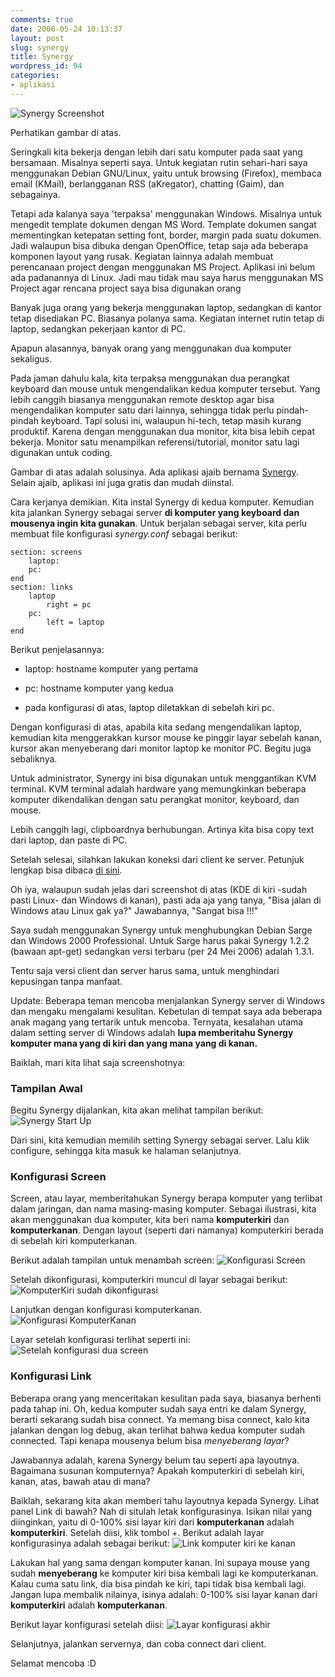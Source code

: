 ```yaml
---
comments: true
date: 2006-05-24 10:13:37
layout: post
slug: synergy
title: Synergy
wordpress_id: 94
categories:
- aplikasi
---
```


![Synergy Screenshot ](/images/uploads/2006/05/synergy.gif)

Perhatikan gambar di atas. 

Seringkali kita bekerja dengan lebih dari satu komputer pada saat yang bersamaan. Misalnya seperti saya. Untuk kegiatan rutin sehari-hari saya menggunakan Debian GNU/Linux, yaitu untuk browsing (Firefox), membaca email (KMail), berlangganan RSS (aKregator), chatting (Gaim), dan sebagainya. 

Tetapi ada kalanya saya 'terpaksa' menggunakan Windows. Misalnya untuk mengedit template dokumen dengan MS Word. Template dokumen sangat mementingkan ketepatan setting font, border, margin pada suatu dokumen. Jadi walaupun bisa dibuka dengan OpenOffice, tetap saja ada beberapa komponen layout yang rusak. Kegiatan lainnya adalah membuat perencanaan project dengan menggunakan MS Project. Aplikasi ini belum ada padanannya di Linux. Jadi mau tidak mau saya harus menggunakan MS Project agar rencana project saya bisa digunakan orang 

Banyak juga orang yang bekerja menggunakan laptop, sedangkan di kantor tetap disediakan PC. Biasanya polanya sama. Kegiatan internet rutin tetap di laptop, sedangkan pekerjaan kantor di PC.

Apapun alasannya, banyak orang yang menggunakan dua komputer sekaligus. 

Pada jaman dahulu kala, kita terpaksa menggunakan dua perangkat keyboard dan mouse untuk mengendalikan kedua komputer tersebut. Yang lebih canggih biasanya menggunakan remote desktop agar bisa mengendalikan komputer satu dari lainnya, sehingga tidak perlu pindah-pindah keyboard. Tapi solusi ini, walaupun hi-tech, tetap masih kurang produktif. Karena dengan menggunakan dua monitor, kita bisa lebih cepat bekerja. Monitor satu menampilkan referensi/tutorial, monitor satu lagi digunakan untuk coding. 

Gambar di atas adalah solusinya. Ada aplikasi ajaib bernama [Synergy](http://synergy2.sourceforge.net). Selain ajaib, aplikasi ini juga gratis dan mudah diinstal. 

Cara kerjanya demikian. Kita instal Synergy di kedua komputer. Kemudian kita jalankan Synergy sebagai server **di komputer yang keyboard dan mousenya ingin kita gunakan**. Untuk berjalan sebagai server, kita perlu membuat file konfigurasi _synergy.conf_ sebagai berikut: 

    
```
section: screens
    laptop:
    pc:    
end
section: links
    laptop
        right = pc
    pc:
        left = laptop
end
```



Berikut penjelasannya: 



	
  * laptop: hostname komputer yang pertama

	
  * pc: hostname komputer yang kedua

	
  * pada konfigurasi di atas, laptop diletakkan di sebelah kiri pc. 


Dengan konfigurasi di atas, apabila kita sedang mengendalikan laptop, kemudian kita menggerakkan kursor mouse ke pinggir layar sebelah kanan, kursor akan menyeberang dari monitor laptop ke monitor PC. Begitu juga sebaliknya. 

Untuk administrator, Synergy ini bisa digunakan untuk menggantikan KVM terminal. KVM terminal adalah hardware yang memungkinkan beberapa komputer dikendalikan dengan satu perangkat monitor, keyboard, dan mouse. 

Lebih canggih lagi, clipboardnya berhubungan. Artinya kita bisa copy text dari laptop, dan paste di PC. 

Setelah selesai, silahkan lakukan koneksi dari client ke server. 
Petunjuk lengkap bisa dibaca [di sini](http://synergy2.sourceforge.net/running.html). 

Oh iya, walaupun sudah jelas dari screenshot di atas (KDE di kiri -sudah pasti Linux- dan Windows di kanan), pasti ada aja yang tanya, "Bisa jalan di Windows atau Linux gak ya?"
Jawabannya, "Sangat bisa !!!"

Saya sudah menggunakan Synergy untuk menghubungkan Debian Sarge dan Windows 2000 Professional. Untuk Sarge harus pakai Synergy 1.2.2 (bawaan apt-get) sedangkan versi terbaru (per 24 Mei 2006) adalah 1.3.1.

Tentu saja versi client dan server harus sama, untuk menghindari kepusingan tanpa manfaat.

Update: 
Beberapa teman mencoba menjalankan Synergy server di Windows dan mengaku mengalami kesulitan. Kebetulan di tempat saya ada beberapa anak magang yang tertarik untuk mencoba. 
Ternyata, kesalahan utama dalam setting server di Windows adalah **lupa memberitahu Synergy komputer mana yang di kiri dan yang mana yang di kanan.**

Baiklah, mari kita lihat saja screenshotnya: 


### Tampilan Awal


Begitu Synergy dijalankan, kita akan melihat tampilan berikut: 
![Synergy Start Up ](/images/uploads/2006/08/sinergi1.JPG)

Dari sini, kita kemudian memilih setting Synergy sebagai server. Lalu klik configure, sehingga kita masuk ke halaman selanjutnya. 



### Konfigurasi Screen


Screen, atau layar, memberitahukan Synergy berapa komputer yang terlibat dalam jaringan, dan nama masing-masing komputer. Sebagai ilustrasi, kita akan menggunakan dua komputer, kita beri nama **komputerkiri** dan **komputerkanan**. Dengan layout (seperti dari namanya) komputerkiri berada di sebelah kiri komputerkanan. 

Berikut adalah tampilan untuk menambah screen: 
![Konfigurasi Screen ](/images/uploads/2006/08/sinergi2.JPG)

Setelah dikonfigurasi, komputerkiri muncul di layar sebagai berikut: 
![KomputerKiri sudah dikonfigurasi ](/images/uploads/2006/08/sinergi3.JPG)

Lanjutkan dengan konfigurasi komputerkanan. 
![Konfigurasi KomputerKanan ](/images/uploads/2006/08/sinergi4.JPG)

Layar setelah konfigurasi terlihat seperti ini: 
![Setelah konfigurasi dua screen ](/images/uploads/2006/08/sinergi5.JPG)



### Konfigurasi Link


Beberapa orang yang menceritakan kesulitan pada saya, biasanya berhenti pada tahap ini. Oh, kedua komputer sudah saya entri ke dalam Synergy, berarti sekarang sudah bisa connect. Ya memang bisa connect, kalo kita jalankan dengan log debug, akan terlihat bahwa kedua komputer sudah connected. Tapi kenapa mousenya belum bisa *menyeberang layar*?

Jawabannya adalah, karena Synergy belum tau seperti apa layoutnya. Bagaimana susunan komputernya? Apakah komputerkiri di sebelah kiri, kanan, atas, bawah atau di mana?

Baiklah, sekarang kita akan memberi tahu layoutnya kepada Synergy. Lihat panel Link di bawah? Nah di situlah letak konfigurasinya. 
Isikan nilai yang diinginkan, yaitu di 0-100% sisi layar kiri dari **komputerkanan** adalah **komputerkiri**. Setelah diisi, klik tombol +. 
Berikut adalah layar konfigurasinya adalah sebagai berikut: 
![Link komputer kiri ke kanan ](/images/uploads/2006/08/sinergi7.JPG)

Lakukan hal yang sama dengan komputer kanan. Ini supaya mouse yang sudah **menyeberang** ke komputer kiri bisa kembali lagi ke komputerkanan. Kalau cuma satu link, dia bisa pindah ke kiri, tapi tidak bisa kembali lagi. Jangan lupa membalik nilainya, isinya adalah: 
0-100% sisi layar kanan dari **komputerkiri** adalah **komputerkanan**.

Berikut layar konfigurasi setelah diisi: 
![Layar konfigurasi akhir ](/images/uploads/2006/08/sinergi8.JPG)

Selanjutnya, jalankan servernya, dan coba connect dari client. 

Selamat mencoba :D
